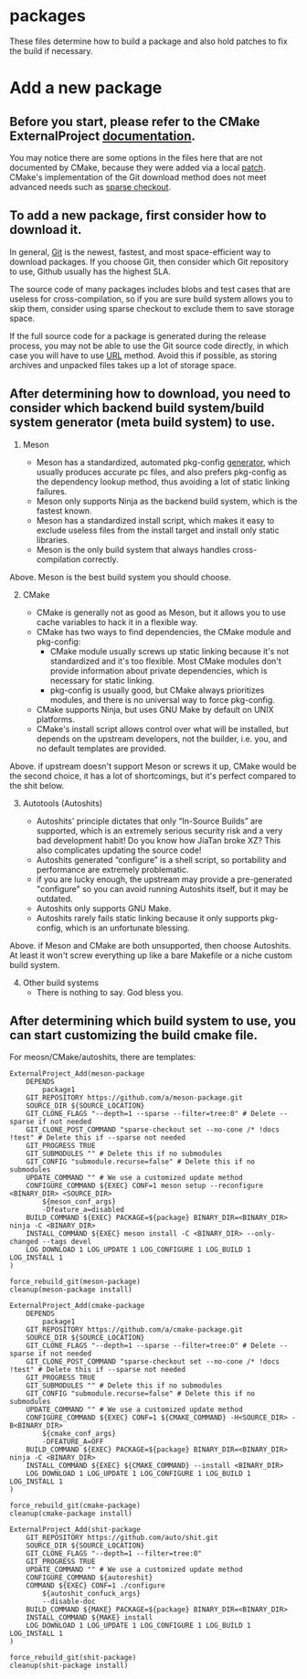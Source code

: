 # packages

These files determine how to build a package and also hold patches to fix the build if necessary.

# Add a new package

## Before you start, please refer to the CMake ExternalProject [documentation](https://cmake.org/cmake/help/latest/module/ExternalProject.html).
You may notice there are some options in the files here that are not documented by CMake, because they were added via a local [patch](/packages/cmake-0001-ExternalProject-changes.patch).
CMake's implementation of the Git download method does not meet advanced needs such as [sparse checkout](https://git-scm.com/docs/git-sparse-checkout).

## To add a new package, first consider how to download it.

In general, [Git](https://cmake.org/cmake/help/latest/module/ExternalProject.html#id6) is the newest, fastest, and most space-efficient way to download packages. If you choose Git, then consider which Git repository to use, Github usually has the highest SLA.

The source code of many packages includes blobs and test cases that are useless for cross-compilation, so if you are sure build system allows you to skip them, consider using sparse checkout to exclude them to save storage space.

If the full source code for a package is generated during the release process, you may not be able to use the Git source code directly, in which case you will have to use [URL](https://cmake.org/cmake/help/latest/module/ExternalProject.html#id5) method. Avoid this if possible, as storing archives and unpacked files takes up a lot of storage space.

## After determining how to download, you need to consider which backend build system/build system generator (meta build system) to use.

1. Meson

    - Meson has a standardized, automated pkg-config [generator](https://mesonbuild.com/Pkgconfig-module.html), which usually produces accurate pc files, and also prefers pkg-config as the dependency lookup method, thus avoiding a lot of static linking failures.
    - Meson only supports Ninja as the backend build system, which is the fastest known.
    - Meson has a standardized install script, which makes it easy to exclude useless files from the install target and install only static libraries.
    - Meson is the only build system that always handles cross-compilation correctly.

Above. Meson is the best build system you should choose.

2. CMake

    - CMake is generally not as good as Meson, but it allows you to use cache variables to hack it in a flexible way.
    - CMake has two ways to find dependencies, the CMake module and pkg-config:
        - CMake module usually screws up static linking because it's not standardized and it's too flexible. Most CMake modules don't provide information about private dependencies, which is necessary for static linking.
        - pkg-config is usually good, but CMake always prioritizes modules, and there is no universal way to force pkg-config.
    - CMake supports Ninja, but uses GNU Make by default on UNIX platforms.
    - CMake's install script allows control over what will be installed, but depends on the upstream developers, not the builder, i.e. you, and no default templates are provided.

Above. if upstream doesn't support Meson or screws it up, CMake would be the second choice, it has a lot of shortcomings, but it's perfect compared to the shit below.

3. Autotools (Autoshits)

    - Autoshits' principle dictates that only “In-Source Builds” are supported, which is an extremely serious security risk and a very bad development habit! Do you know how JiaTan broke XZ? This also complicates updating the source code!
    - Autoshits generated “configure” is a shell script, so portability and performance are extremely problematic.
    - if you are lucky enough, the upstream may provide a pre-generated "configure" so you can avoid running Autoshits itself, but it may be outdated.
    - Autoshits only supports GNU Make.
    - Autoshits rarely fails static linking because it only supports pkg-config, which is an unfortunate blessing.

Above. if Meson and CMake are both unsupported, then choose Autoshits. At least it won't screw everything up like a bare Makefile or a niche custom build system.

4. Other build systems
    - There is nothing to say. God bless you.



## After determining which build system to use, you can start customizing the build cmake file.
For meosn/CMake/autoshits, there are templates:

```
ExternalProject_Add(meson-package
    DEPENDS
        package1
    GIT_REPOSITORY https://github.com/a/meson-package.git
    SOURCE_DIR ${SOURCE_LOCATION}
    GIT_CLONE_FLAGS "--depth=1 --sparse --filter=tree:0" # Delete --sparse if not needed
    GIT_CLONE_POST_COMMAND "sparse-checkout set --no-cone /* !docs !test" # Delete this if --sparse not needed
    GIT_PROGRESS TRUE
    GIT_SUBMODULES "" # Delete this if no submodules
    GIT_CONFIG "submodule.recurse=false" # Delete this if no submodules
    UPDATE_COMMAND "" # We use a customized update method
    CONFIGURE_COMMAND ${EXEC} CONF=1 meson setup --reconfigure <BINARY_DIR> <SOURCE_DIR>
        ${meson_conf_args}
        -Dfeature_a=disabled
    BUILD_COMMAND ${EXEC} PACKAGE=${package} BINARY_DIR=<BINARY_DIR> ninja -C <BINARY_DIR>
    INSTALL_COMMAND ${EXEC} meson install -C <BINARY_DIR> --only-changed --tags devel
    LOG_DOWNLOAD 1 LOG_UPDATE 1 LOG_CONFIGURE 1 LOG_BUILD 1 LOG_INSTALL 1
)

force_rebuild_git(meson-package)
cleanup(meson-package install)
```

```
ExternalProject_Add(cmake-package
    DEPENDS
        package1
    GIT_REPOSITORY https://github.com/a/cmake-package.git
    SOURCE_DIR ${SOURCE_LOCATION}
    GIT_CLONE_FLAGS "--depth=1 --sparse --filter=tree:0" # Delete --sparse if not needed
    GIT_CLONE_POST_COMMAND "sparse-checkout set --no-cone /* !docs !test" # Delete this if --sparse not needed
    GIT_PROGRESS TRUE
    GIT_SUBMODULES "" # Delete this if no submodules
    GIT_CONFIG "submodule.recurse=false" # Delete this if no submodules
    UPDATE_COMMAND "" # We use a customized update method
    CONFIGURE_COMMAND ${EXEC} CONF=1 ${CMAKE_COMMAND} -H<SOURCE_DIR> -B<BINARY_DIR>
        ${cmake_conf_args}
        -DFEATURE_A=OFF
    BUILD_COMMAND ${EXEC} PACKAGE=${package} BINARY_DIR=<BINARY_DIR> ninja -C <BINARY_DIR>
    INSTALL_COMMAND ${EXEC} ${CMAKE_COMMAND} --install <BINARY_DIR>
    LOG_DOWNLOAD 1 LOG_UPDATE 1 LOG_CONFIGURE 1 LOG_BUILD 1 LOG_INSTALL 1
)

force_rebuild_git(cmake-package)
cleanup(cmake-package install)
```

```
ExternalProject_Add(shit-package
    GIT_REPOSITORY https://github.com/auto/shit.git
    SOURCE_DIR ${SOURCE_LOCATION}
    GIT_CLONE_FLAGS "--depth=1 --filter=tree:0"
    GIT_PROGRESS TRUE
    UPDATE_COMMAND "" # We use a customized update method
    CONFIGURE_COMMAND ${autoreshit}
    COMMAND ${EXEC} CONF=1 ./configure
        ${autoshit_confuck_args}
        --disable-doc
    BUILD_COMMAND ${MAKE} PACKAGE=${package} BINARY_DIR=<BINARY_DIR>
    INSTALL_COMMAND ${MAKE} install
    LOG_DOWNLOAD 1 LOG_UPDATE 1 LOG_CONFIGURE 1 LOG_BUILD 1 LOG_INSTALL 1
)

force_rebuild_git(shit-package)
cleanup(shit-package install)
```
